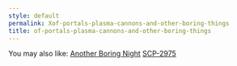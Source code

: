 ```yaml
---
style: default
permalink: Xof-portals-plasma-cannons-and-other-boring-things
title: of-portals-plasma-cannons-and-other-boring-things
---
```

You may also like:
[Another Boring Night](http://scp-wiki.net/do-you-remember-these-guys)
[SCP-2975](http://scp-wiki.net/scp-2975)